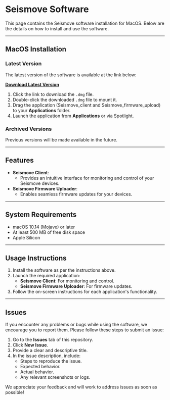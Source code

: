# **Seismove Software**

This page contains the Seismove software installation for MacOS. Below are the details on how to install and use the software.

---

## **MacOS Installation**

### **Latest Version**
The latest version of the software is available at the link below:

[**Download Latest Version**](https://drive.google.com/file/d/1xdOiSlr3Xd5wkNQYkWvCDOi5m24_Eu8M/view?usp=drive_link)

1. Click the link to download the `.dmg` file.
2. Double-click the downloaded `.dmg` file to mount it.
3. Drag the application (Seismove_client and Seismove_firmware_upload) to your **Applications** folder.
4. Launch the application from **Applications** or via Spotlight.

### **Archived Versions**
Previous versions will be made available in the future.

---

## **Features**
- **Seismove Client**:
  - Provides an intuitive interface for monitoring and control of your Seismove devices.
- **Seismove Firmware Uploader**:
  - Enables seamless firmware updates for your devices.

---

## **System Requirements**
- macOS 10.14 (Mojave) or later
- At least 500 MB of free disk space
- Apple Silicon 

---

## **Usage Instructions**
1. Install the software as per the instructions above.
2. Launch the required application:
   - **Seismove Client**: For monitoring and control.
   - **Seismove Firmware Uploader**: For firmware updates.
3. Follow the on-screen instructions for each application's functionality.

---

## **Issues**
If you encounter any problems or bugs while using the software, we encourage you to report them. Please follow these steps to submit an issue:

1. Go to the **Issues** tab of this repository.
2. Click **New Issue**.
3. Provide a clear and descriptive title.
4. In the issue description, include:
   - Steps to reproduce the issue.
   - Expected behavior.
   - Actual behavior.
   - Any relevant screenshots or logs.

We appreciate your feedback and will work to address issues as soon as possible!